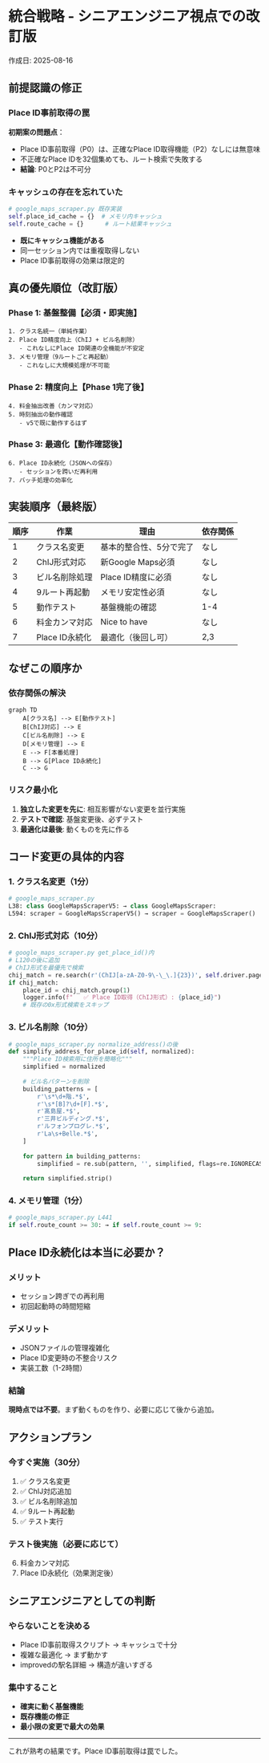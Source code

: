 # 統合戦略 - シニアエンジニア視点での改訂版
作成日: 2025-08-16

## 前提認識の修正

### Place ID事前取得の罠
**初期案の問題点**：
- Place ID事前取得（P0）は、正確なPlace ID取得機能（P2）なしには無意味
- 不正確なPlace IDを32個集めても、ルート検索で失敗する
- **結論**: P0とP2は不可分

### キャッシュの存在を忘れていた
```python
# google_maps_scraper.py 既存実装
self.place_id_cache = {}  # メモリ内キャッシュ
self.route_cache = {}      # ルート結果キャッシュ
```
- **既にキャッシュ機能がある**
- 同一セッション内では重複取得しない
- Place ID事前取得の効果は限定的

## 真の優先順位（改訂版）

### Phase 1: 基盤整備【必須・即実施】
```
1. クラス名統一（単純作業）
2. Place ID精度向上（ChIJ + ビル名削除）
   - これなしにPlace ID関連の全機能が不安定
3. メモリ管理（9ルートごと再起動）
   - これなしに大規模処理が不可能
```

### Phase 2: 精度向上【Phase 1完了後】
```
4. 料金抽出改善（カンマ対応）
5. 時刻抽出の動作確認
   - v5で既に動作するはず
```

### Phase 3: 最適化【動作確認後】
```
6. Place ID永続化（JSONへの保存）
   - セッションを跨いだ再利用
7. バッチ処理の効率化
```

## 実装順序（最終版）

| 順序 | 作業 | 理由 | 依存関係 |
|------|------|------|----------|
| 1 | クラス名変更 | 基本的整合性、5分で完了 | なし |
| 2 | ChIJ形式対応 | 新Google Maps必須 | なし |
| 3 | ビル名削除処理 | Place ID精度に必須 | なし |
| 4 | 9ルート再起動 | メモリ安定性必須 | なし |
| 5 | 動作テスト | 基盤機能の確認 | 1-4 |
| 6 | 料金カンマ対応 | Nice to have | なし |
| 7 | Place ID永続化 | 最適化（後回し可） | 2,3 |

## なぜこの順序か

### 依存関係の解決
```mermaid
graph TD
    A[クラス名] --> E[動作テスト]
    B[ChIJ対応] --> E
    C[ビル名削除] --> E
    D[メモリ管理] --> E
    E --> F[本番処理]
    B --> G[Place ID永続化]
    C --> G
```

### リスク最小化
1. **独立した変更を先に**: 相互影響がない変更を並行実施
2. **テストで確認**: 基盤変更後、必ずテスト
3. **最適化は最後**: 動くものを先に作る

## コード変更の具体的内容

### 1. クラス名変更（1分）
```python
# google_maps_scraper.py
L38: class GoogleMapsScraperV5: → class GoogleMapsScraper:
L594: scraper = GoogleMapsScraperV5() → scraper = GoogleMapsScraper()
```

### 2. ChIJ形式対応（10分）
```python
# google_maps_scraper.py get_place_id()内
# L120の後に追加
# ChIJ形式を最優先で検索
chij_match = re.search(r'(ChIJ[a-zA-Z0-9\-\_\.]{23})', self.driver.page_source)
if chij_match:
    place_id = chij_match.group(1)
    logger.info(f"   ✅ Place ID取得（ChIJ形式）: {place_id}")
    # 既存の0x形式検索をスキップ
```

### 3. ビル名削除（10分）
```python
# google_maps_scraper.py normalize_address()の後
def simplify_address_for_place_id(self, normalized):
    """Place ID検索用に住所を簡略化"""
    simplified = normalized
    
    # ビル名パターンを削除
    building_patterns = [
        r'\s*\d+階.*$',
        r'\s*[B]?\d+[F].*$', 
        r'髙島屋.*$',
        r'三井ビルディング.*$',
        r'ルフォンプログレ.*$',
        r'La\s+Belle.*$',
    ]
    
    for pattern in building_patterns:
        simplified = re.sub(pattern, '', simplified, flags=re.IGNORECASE)
    
    return simplified.strip()
```

### 4. メモリ管理（1分）
```python
# google_maps_scraper.py L441
if self.route_count >= 30: → if self.route_count >= 9:
```

## Place ID永続化は本当に必要か？

### メリット
- セッション跨ぎでの再利用
- 初回起動時の時間短縮

### デメリット
- JSONファイルの管理複雑化
- Place ID変更時の不整合リスク
- 実装工数（1-2時間）

### 結論
**現時点では不要**。まず動くものを作り、必要に応じて後から追加。

## アクションプラン

### 今すぐ実施（30分）
1. ✅ クラス名変更
2. ✅ ChIJ対応追加
3. ✅ ビル名削除追加
4. ✅ 9ルート再起動
5. ✅ テスト実行

### テスト後実施（必要に応じて）
6. 料金カンマ対応
7. Place ID永続化（効果測定後）

## シニアエンジニアとしての判断

### やらないことを決める
- Place ID事前取得スクリプト → キャッシュで十分
- 複雑な最適化 → まず動かす
- improvedの駅名詳細 → 構造が違いすぎる

### 集中すること
- **確実に動く基盤機能**
- **既存機能の修正**
- **最小限の変更で最大の効果**

---

これが熟考の結果です。Place ID事前取得は罠でした。